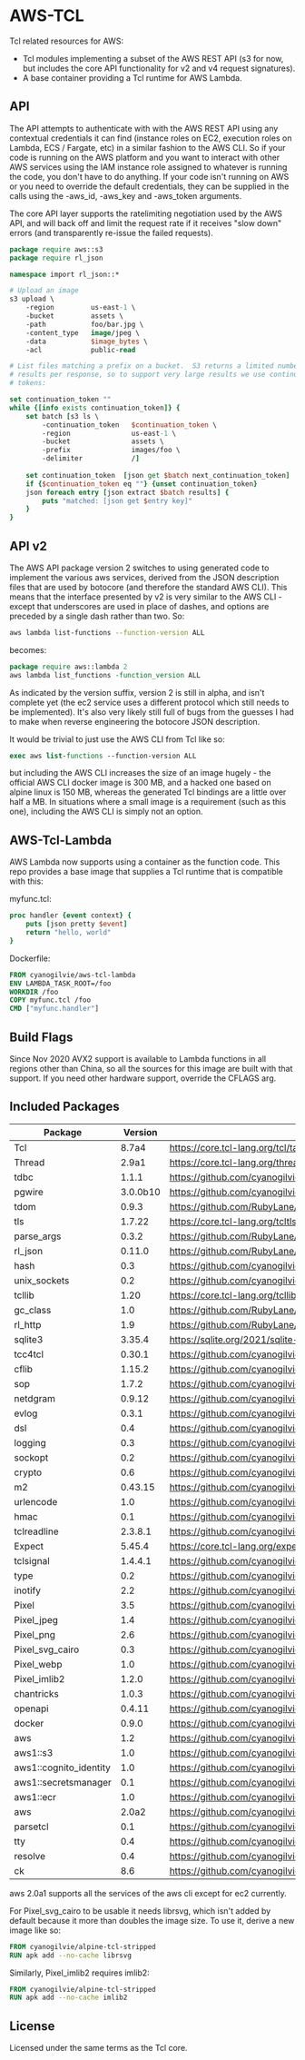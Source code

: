 AWS-TCL
=======

Tcl related resources for AWS:
- Tcl modules implementing a subset of the AWS REST API (s3 for now, but
  includes the core API functionality for v2 and v4 request signatures).
- A base container providing a Tcl runtime for AWS Lambda.

API
---

The API attempts to authenticate with with the AWS REST API using any
contextual credentials it can find (instance roles on EC2, execution roles on
Lambda, ECS / Fargate, etc) in a similar fashion to the AWS CLI.  So if your
code is running on the AWS platform and you want to interact with other AWS
services using the IAM instance role assigned to whatever is running the code,
you don't have to do anything.  If your code isn't running on AWS or you need
to override the default credentials, they can be supplied in the calls using the
-aws_id, -aws_key and -aws_token arguments.

The core API layer supports the ratelimiting negotiation used by the AWS API,
and will back off and limit the request rate if it receives "slow down" errors
(and transparently re-issue the failed requests).

~~~tcl
package require aws::s3
package require rl_json

namespace import rl_json::*

# Upload an image
s3 upload \
    -region         us-east-1 \
    -bucket         assets \
    -path           foo/bar.jpg \
    -content_type   image/jpeg \
    -data           $image_bytes \
    -acl            public-read

# List files matching a prefix on a bucket.  S3 returns a limited number of
# results per response, so to support very large results we use continuation
# tokens:

set continuation_token ""
while {[info exists continuation_token]} {
    set batch [s3 ls \
        -continuation_token   $continuation_token \
        -region               us-east-1 \
        -bucket               assets \
        -prefix               images/foo \
        -delimiter            /]
        
    set continuation_token  [json get $batch next_continuation_token]
    if {$continuation_token eq ""} {unset continuation_token}
    json foreach entry [json extract $batch results] {
        puts "matched: [json get $entry key]"
    }
}
~~~

API v2
------

The AWS API package version 2 switches to using generated code to implement
the various aws services, derived from the JSON description files that are
used by botocore (and therefore the standard AWS CLI).  This means that the
interface presented by v2 is very similar to the AWS CLI - except that 
underscores are used in place of dashes, and options are preceded by a single
dash rather than two.  So:

~~~sh
aws lambda list-functions --function-version ALL
~~~

becomes:

~~~tcl
package require aws::lambda 2
aws lambda list_functions -function_version ALL
~~~

As indicated by the version suffix, version 2 is still in alpha, and isn't
complete yet (the ec2 service uses a different protocol which still needs
to be implemented).  It's also very likely still full of bugs from the guesses
I had to make when reverse engineering the botocore JSON description.

It would be trivial to just use the AWS CLI from Tcl like so:

~~~tcl
exec aws list-functions --function-version ALL
~~~

but including the AWS CLI increases the size of an image hugely - the official
AWS CLI docker image is 300 MB, and a hacked one based on alpine linux is 150 MB,
whereas the generated Tcl bindings are a little over half a MB.  In situations
where a small image is a requirement (such as this one), including the AWS CLI is
simply not an option.

AWS-Tcl-Lambda
--------------

AWS Lambda now supports using a container as the function code.  This repo
provides a base image that supplies a Tcl runtime that is compatible with
this:

myfunc.tcl:
~~~tcl
proc handler {event context} {
    puts [json pretty $event]
    return "hello, world"
}
~~~

Dockerfile:
~~~dockerfile
FROM cyanogilvie/aws-tcl-lambda
ENV LAMBDA_TASK_ROOT=/foo
WORKDIR /foo
COPY myfunc.tcl /foo
CMD ["myfunc.handler"]
~~~

Build Flags
-----------

Since Nov 2020 AVX2 support is available to Lambda functions in all regions
other than China, so all the sources for this image are built with that
support.  If you need other hardware support, override the CFLAGS arg.

Included Packages
-----------------

| Package | Version | Source |
| --- | --- | --- |
| Tcl | 8.7a4 | https://core.tcl-lang.org/tcl/tarball/99b8ad35a258cade/tcl.tar.gz |
| Thread | 2.9a1 | https://core.tcl-lang.org/thread/tarball/2a83440579/thread.tar.gz |
| tdbc | 1.1.1 | https://github.com/cyanogilvie/tdbc/archive/1f8b684.tar.gz |
| pgwire | 3.0.0b10 | https://github.com/cyanogilvie/pgwire/archive/v3.0.0b10.tar.gz |
| tdom | 0.9.3 | https://github.com/RubyLane/tdom/archive/cyan-0.9.3.1.tar.gz |
| tls | 1.7.22 | https://core.tcl-lang.org/tcltls/tarball/tls-1-7-22/tcltls.tar.gz |
| parse_args | 0.3.2 | https://github.com/RubyLane/parse_args/archive/v0.3.2.tar.gz |
| rl_json | 0.11.0 | https://github.com/RubyLane/rl_json/archive/c5a8033.tar.gz |
| hash | 0.3 | https://github.com/cyanogilvie/hash/archive/79c2066.tar.gz |
| unix_sockets | 0.2 | https://github.com/cyanogilvie/unix_sockets/archive/761daa5.tar.gz |
| tcllib | 1.20 | https://core.tcl-lang.org/tcllib/uv/tcllib-1.20.tar.gz |
| gc_class | 1.0 | https://github.com/RubyLane/gc_class/archive/f295f65.tar.gz |
| rl_http | 1.9 | https://github.com/RubyLane/rl_http/archive/1.9.tar.gz |
| sqlite3 | 3.35.4 | https://sqlite.org/2021/sqlite-autoconf-3350400.tar.gz |
| tcc4tcl | 0.30.1 | https://github.com/cyanogilvie/tcc4tcl/archive/b8171e0.tar.gz |
| cflib | 1.15.2 | https://github.com/cyanogilvie/cflib/archive/1.15.2.tar.gz |
| sop | 1.7.2 | https://github.com/cyanogilvie/sop/archive/1.7.2.tar.gz |
| netdgram | 0.9.12 | https://github.com/cyanogilvie/netdgram/archive/v0.9.12.tar.gz |
| evlog | 0.3.1 | https://github.com/cyanogilvie/evlog/archive/c6c2529.tar.gz |
| dsl | 0.4 | https://github.com/cyanogilvie/dsl/archive/f24a59e.tar.gz |
| logging | 0.3 | https://github.com/cyanogilvie/logging/archive/e709389.tar.gz |
| sockopt | 0.2 | https://github.com/cyanogilvie/sockopt/archive/c574d92.tar.gz |
| crypto | 0.6 | https://github.com/cyanogilvie/crypto/archive/7a04540.tar.gz |
| m2 | 0.43.15 | https://github.com/cyanogilvie/m2/archive/v0.43.15.tar.gz |
| urlencode | 1.0 | https://github.com/cyanogilvie/aws-tcl |
| hmac | 0.1 | https://github.com/cyanogilvie/aws-tcl |
| tclreadline | 2.3.8.1 | https://github.com/cyanogilvie/tclreadline/archive/v2.3.8.1.tar.gz |
| Expect | 5.45.4 | https://core.tcl-lang.org/expect/tarball/f8e8464f14/expect.tar.gz |
| tclsignal | 1.4.4.1 | https://github.com/cyanogilvie/tclsignal/archive/v1.4.4.1.tar.gz |
| type | 0.2 | https://github.com/cyanogilvie/type/archive/v0.2.tar.gz |
| inotify | 2.2 | https://github.com/cyanogilvie/inotify/archive/298f608.tar.gz |
| Pixel | 3.5 | https://github.com/cyanogilvie/pixel/archive/2c70755.tar.gz |
| Pixel_jpeg | 1.4 | https://github.com/cyanogilvie/pixel/archive/2c70755.tar.gz |
| Pixel_png | 2.6 | https://github.com/cyanogilvie/pixel/archive/2c70755.tar.gz |
| Pixel_svg_cairo | 0.3 | https://github.com/cyanogilvie/pixel/archive/2c70755.tar.gz |
| Pixel_webp | 1.0 | https://github.com/cyanogilvie/pixel/archive/2c70755.tar.gz |
| Pixel_imlib2 | 1.2.0 | https://github.com/cyanogilvie/pixel/archive/2c70755.tar.gz |
| chantricks | 1.0.3 | https://github.com/cyanogilvie/chantricks/archive/v1.0.3.tar.gz |
| openapi | 0.4.11 | https://github.com/cyanogilvie/tcl-openapi/archive/v0.4.11.tar.gz |
| docker | 0.9.0 | https://github.com/cyanogilvie/tcl-docker-client/archive/v0.9.0.tar.gz |
| aws | 1.2 | https://github.com/cyanogilvie/aws-tcl |
| aws1::s3 | 1.0 | https://github.com/cyanogilvie/aws-tcl |
| aws1::cognito_identity | 1.0 | https://github.com/cyanogilvie/aws-tcl |
| aws1::secretsmanager | 0.1 | https://github.com/cyanogilvie/aws-tcl |
| aws1::ecr | 1.0 | https://github.com/cyanogilvie/aws-tcl |
| aws | 2.0a2 | https://github.com/cyanogilvie/aws-tcl |
| parsetcl | 0.1 | https://github.com/cyanogilvie/parsetcl/archive/030a1439b76747ec7a016c5bd0ae78c93fc9bb7b.tar.gz |
| tty | 0.4 | https://github.com/cyanogilvie/tcl-tty/archive/v0.4.tar.gz |
| resolve | 0.4 | https://github.com/cyanogilvie/resolve/archive/v0.4.tar.gz |
| ck | 8.6 | https://github.com/cyanogilvie/ck/archive/v8.6.tar.gz |

aws 2.0a1 supports all the services of the aws cli except for ec2 currently.

For Pixel_svg_cairo to be usable it needs librsvg, which isn't added by default because it more than doubles the image size.  To use it, derive a new image like so:

~~~dockerfile
FROM cyanogilvie/alpine-tcl-stripped
RUN apk add --no-cache librsvg
~~~

Similarly, Pixel_imlib2 requires imlib2:

~~~dockerfile
FROM cyanogilvie/alpine-tcl-stripped
RUN apk add --no-cache imlib2
~~~

License
-------
Licensed under the same terms as the Tcl core.
